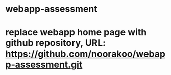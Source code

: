 # webapp-assessment
# replace webapp home page with github repository, URL: https://github.com/noorakoo/webapp-assessment.git